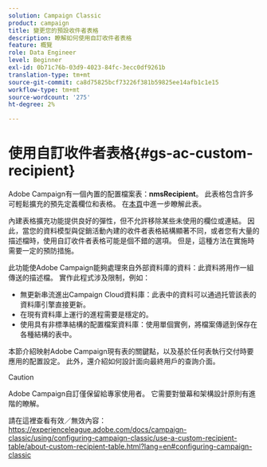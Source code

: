 ```yaml
---
solution: Campaign Classic
product: campaign
title: 變更您的預設收件者表格
description: 瞭解如何使用自訂收件者表格
feature: 概覽
role: Data Engineer
level: Beginner
exl-id: 0b71c76b-03d9-4023-84fc-3ecc0df9261b
translation-type: tm+mt
source-git-commit: ca8d75825bcf73226f381b59825ee14afb1c1e15
workflow-type: tm+mt
source-wordcount: '275'
ht-degree: 2%

---
```


# 使用自訂收件者表格{#gs-ac-custom-recipient}

Adobe Campaign有一個內置的配置檔案表：**nmsRecipient**。 此表格包含許多可輕鬆擴充的預先定義欄位和表格。 在[本頁](datamodel.md#ootb-profiles)中進一步瞭解此表。

內建表格擴充功能提供良好的彈性，但不允許移除某些未使用的欄位或連結。 因此，當您的資料模型與促銷活動內建的收件者表格結構顯著不同，或者您有大量的描述檔時，使用自訂收件者表格可能是個不錯的選項。  但是，這種方法在實施時需要一定的預防措施。

此功能使Adobe Campaign能夠處理來自外部資料庫的資料：此資料將用作一組傳送的描述檔。 實作此程式涉及限制，例如：

* 無更新串流進出Campaign Cloud資料庫：此表中的資料可以通過托管該表的資料庫引擎直接更新。
* 在現有資料庫上運行的進程需要是穩定的。
* 使用具有非標準結構的配置檔案資料庫：使用單個實例，將檔案傳遞到保存在各種結構的表中。

本節介紹映射Adobe Campaign現有表的關鍵點，以及基於任何表執行交付時要應用的配置設定。 此外，還介紹如何設計面向最終用戶的查詢介面。


>[!CAUTION]
>
>Adobe Campaign自訂僅保留給專家使用者。 它需要對螢幕和架構設計原則有進階的瞭解。

請在這裡查看有效／無效內容：https://experienceleague.adobe.com/docs/campaign-classic/using/configuring-campaign-classic/use-a-custom-recipient-table/about-custom-recipient-table.html?lang=en#configuring-campaign-classic
